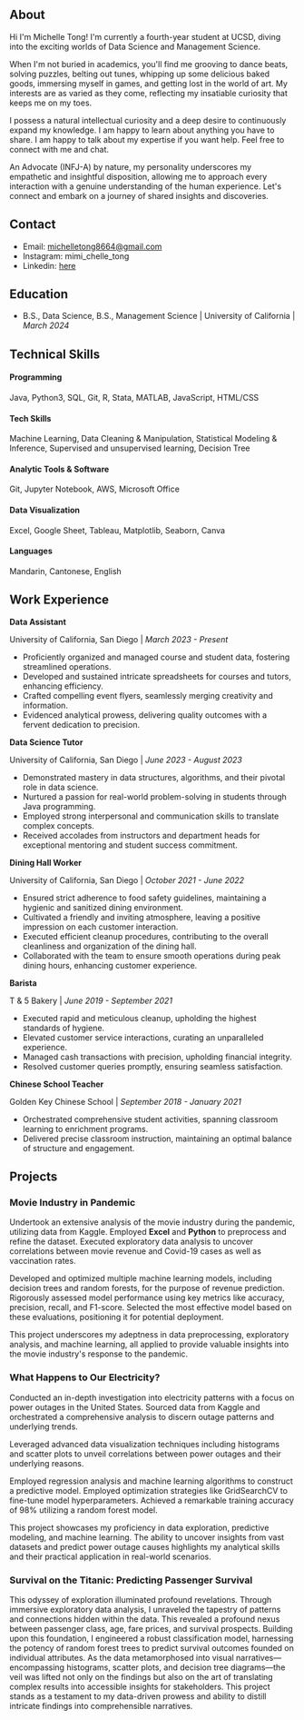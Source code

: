 ## About
Hi I'm Michelle Tong! I'm currently a fourth-year student at UCSD, diving into the exciting worlds of Data Science and Management Science.

When I'm not buried in academics, you'll find me grooving to dance beats, solving puzzles, belting out tunes, whipping up some delicious baked goods, immersing myself in games, and getting lost in the world of art. My interests are as varied as they come, reflecting my insatiable curiosity that keeps me on my toes.

I possess a natural intellectual curiosity and a deep desire to continuously expand my knowledge. I am happy to learn about anything you have to share. I am happy to talk about my expertise if you want help. Feel free to connect with me and chat.

An Advocate (INFJ-A) by nature, my personality underscores my empathetic and insightful disposition, allowing me to approach every interaction with a genuine understanding of the human experience. Let's connect and embark on a journey of shared insights and discoveries.

## Contact
- Email: michelletong8664@gmail.com
- Instagram: mimi_chelle_tong
- Linkedin: [here](https://www.linkedin.com/in/michelle-tong-m1tong/)


## Education						       		
- B.S., Data Science, B.S., Management Science | University of California | _March 2024_		        		

## Technical Skills
#### Programming
Java, Python3, SQL, Git, R, Stata, MATLAB, JavaScript, HTML/CSS
#### Tech Skills
Machine Learning, Data Cleaning & Manipulation, Statistical Modeling & Inference, Supervised and unsupervised learning, Decision Tree
#### Analytic Tools & Software
Git, Jupyter Notebook, AWS, Microsoft Office
#### Data Visualization
Excel, Google Sheet, Tableau, Matplotlib, Seaborn, Canva
#### Languages
Mandarin, Cantonese, English


## Work Experience

**Data Assistant**

University of California, San Diego | _March 2023 - Present_

- Proficiently organized and managed course and student data, fostering streamlined operations.
- Developed and sustained intricate spreadsheets for courses and tutors, enhancing efficiency.
- Crafted compelling event flyers, seamlessly merging creativity and information.
- Evidenced analytical prowess, delivering quality outcomes with a fervent dedication to precision.

  
**Data Science Tutor**

University of California, San Diego | _June 2023 - August 2023_

- Demonstrated mastery in data structures, algorithms, and their pivotal role in data science.
- Nurtured a passion for real-world problem-solving in students through Java programming.
- Employed strong interpersonal and communication skills to translate complex concepts.
- Received accolades from instructors and department heads for exceptional mentoring and student success commitment.

  
**Dining Hall Worker**

University of California, San Diego | _October 2021 - June 2022_

- Ensured strict adherence to food safety guidelines, maintaining a hygienic and sanitized dining environment.
- Cultivated a friendly and inviting atmosphere, leaving a positive impression on each customer interaction.
- Executed efficient cleanup procedures, contributing to the overall cleanliness and organization of the dining hall.
- Collaborated with the team to ensure smooth operations during peak dining hours, enhancing customer experience.

**Barista**

T & 5 Bakery | _June 2019 - September 2021_

- Executed rapid and meticulous cleanup, upholding the highest standards of hygiene.
- Elevated customer service interactions, curating an unparalleled experience.
- Managed cash transactions with precision, upholding financial integrity.
- Resolved customer queries promptly, ensuring seamless satisfaction.
  
**Chinese School Teacher**

Golden Key Chinese School | _September 2018 - January 2021_

- Orchestrated comprehensive student activities, spanning classroom learning to enrichment programs.
- Delivered precise classroom instruction, maintaining an optimal balance of structure and engagement.


## Projects
### Movie Industry in Pandemic 

Undertook an extensive analysis of the movie industry during the pandemic, utilizing data from Kaggle. Employed **Excel** and **Python** to preprocess and refine the dataset. Executed exploratory data analysis to uncover correlations between movie revenue and Covid-19 cases as well as vaccination rates.

Developed and optimized multiple machine learning models, including decision trees and random forests, for the purpose of revenue prediction. Rigorously assessed model performance using key metrics like accuracy, precision, recall, and F1-score. Selected the most effective model based on these evaluations, positioning it for potential deployment.

This project underscores my adeptness in data preprocessing, exploratory analysis, and machine learning, all applied to provide valuable insights into the movie industry's response to the pandemic.


### What Happens to Our Electricity?

Conducted an in-depth investigation into electricity patterns with a focus on power outages in the United States. Sourced data from Kaggle and orchestrated a comprehensive analysis to discern outage patterns and underlying trends.

Leveraged advanced data visualization techniques including histograms and scatter plots to unveil correlations between power outages and their underlying reasons.

Employed regression analysis and machine learning algorithms to construct a predictive model. Employed optimization strategies like GridSearchCV to fine-tune model hyperparameters. Achieved a remarkable training accuracy of 98% utilizing a random forest model.

This project showcases my proficiency in data exploration, predictive modeling, and machine learning. The ability to uncover insights from vast datasets and predict power outage causes highlights my analytical skills and their practical application in real-world scenarios.

### Survival on the Titanic: Predicting Passenger Survival

This odyssey of exploration illuminated profound revelations. Through immersive exploratory data analysis, I unraveled the tapestry of patterns and connections hidden within the data. This revealed a profound nexus between passenger class, age, fare prices, and survival prospects. Building upon this foundation, I engineered a robust classification model, harnessing the potency of random forest trees to predict survival outcomes founded on individual attributes. As the data metamorphosed into visual narratives—encompassing histograms, scatter plots, and decision tree diagrams—the veil was lifted not only on the findings but also on the art of translating complex results into accessible insights for stakeholders. This project stands as a testament to my data-driven prowess and ability to distill intricate findings into comprehensible narratives.

